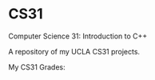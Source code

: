 # CS31
Computer Science 31: Introduction to C++

A repository of my UCLA CS31 projects.

My CS31 Grades:


